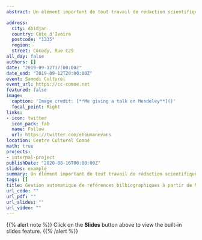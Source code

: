 ```yaml
---
abstract: Un élément important de tout travail de rédaction scientifique et littéraire est qu’il s’inscrit dans un corpus de documents qui définit l’état des connaissances validées dans le domaine. D’où l’importance des références, qui devront être à propos, de qualité et en nombre suffisant. La rédaction des références suit des règles que l’étudiant devra maîtriser avant d’entamer un travail de rédaction approfondi comme le mémoire de fin de cycle. Bien utiliser les outils de références bibliographiques est la garantie de produire un travail de qualité quant à la mise en forme et à l’organisation des informations glanées ici et là. Le logiciel [**Mendeley**](https://www.mendeley.com/newsfeed) est bien outillé pour répondre à cette exigence de gestion de références bibliographiques.

address:
  city: Abidjan
  country: Côte d'Ivoire
  postcode: "1335"
  region: 
  street: Cocody, Rue C29
all_day: false
authors: []
date: "2019-09-12T17:00:00Z"
date_end: "2019-09-12T20:00:00Z"
event: Samedi Culturel
event_url: https://cc-comoe.net
featured: false
image:
  caption: 'Image credit: [**Me giving a talk on Mendeley**]()'
  focal_point: Right
links:
- icon: twitter
  icon_pack: fab
  name: Follow
  url: https://twitter.com/ehoumanevans
location: Centre Culturel Comoé
math: true
projects:
- internal-project
publishDate: "2020-08-16T00:00:00Z"
slides: example
summary: Un élément important de tout travail de rédaction scientifique et littéraire est qu’il s’inscrit dans un corpus de documents qui définit l’état des connaissances validées dans le domaine. D’où l’importance des références, qui devront être à propos, de qualité et en nombre suffisant. 
tags: []
title: Gestion automatique de reférences bilbiographiques à partir de Mendeley
url_code: ""
url_pdf: ""
url_slides: ""
url_video: ""
---
```


{{% alert note %}}
Click on the **Slides** button above to view the built-in slides feature.
{{% /alert %}}

<!--
Slides can be added in a few ways:

- **Create** slides using Academic's [*Slides*](https://sourcethemes.com/academic/docs/managing-content/#create-slides) feature and link using `slides` parameter in the front matter of the talk file
- **Upload** an existing slide deck to `static/` and link using `url_slides` parameter in the front matter of the talk file
- **Embed** your slides (e.g. Google Slides) or presentation video on this page using [shortcodes](https://sourcethemes.com/academic/docs/writing-markdown-latex/).

Further talk details can easily be added to this page using *Markdown* and $\rm \LaTeX$ math code.
-->